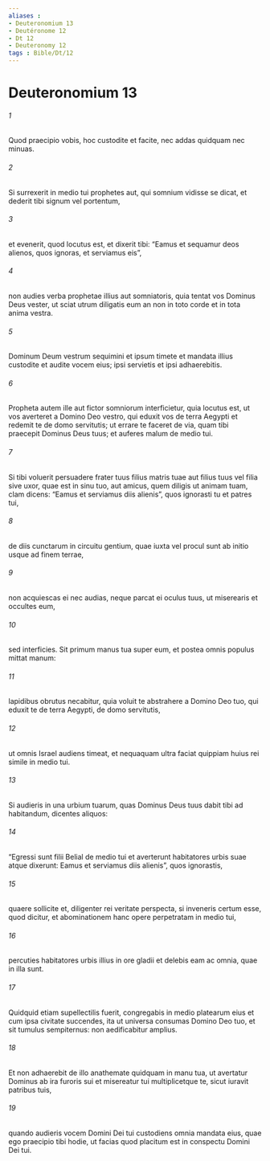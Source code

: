```yaml
---
aliases : 
- Deuteronomium 13
- Deutéronome 12
- Dt 12
- Deuteronomy 12
tags : Bible/Dt/12
---
```


# Deuteronomium 13

###### 1
Quod praecipio vobis, hoc custodite et facite, nec addas quidquam nec minuas. 
###### 2
Si surrexerit in medio tui prophetes aut, qui somnium vidisse se dicat, et dederit tibi signum vel portentum, 
###### 3
et evenerit, quod locutus est, et dixerit tibi: “Eamus et sequamur deos alienos, quos ignoras, et serviamus eis”, 
###### 4
non audies verba prophetae illius aut somniatoris, quia tentat vos Dominus Deus vester, ut sciat utrum diligatis eum an non in toto corde et in tota anima vestra. 
###### 5
Dominum Deum vestrum sequimini et ipsum timete et mandata illius custodite et audite vocem eius; ipsi servietis et ipsi adhaerebitis. 
###### 6
Propheta autem ille aut fictor somniorum interficietur, quia locutus est, ut vos averteret a Domino Deo vestro, qui eduxit vos de terra Aegypti et redemit te de domo servitutis; ut errare te faceret de via, quam tibi praecepit Dominus Deus tuus; et auferes malum de medio tui.
###### 7
Si tibi voluerit persuadere frater tuus filius matris tuae aut filius tuus vel filia sive uxor, quae est in sinu tuo, aut amicus, quem diligis ut animam tuam, clam dicens: “Eamus et serviamus diis alienis”, quos ignorasti tu et patres tui, 
###### 8
de diis cunctarum in circuitu gentium, quae iuxta vel procul sunt ab initio usque ad finem terrae, 
###### 9
non acquiescas ei nec audias, neque parcat ei oculus tuus, ut miserearis et occultes eum, 
###### 10
sed interficies. Sit primum manus tua super eum, et postea omnis populus mittat manum: 
###### 11
lapidibus obrutus necabitur, quia voluit te abstrahere a Domino Deo tuo, qui eduxit te de terra Aegypti, de domo servitutis, 
###### 12
ut omnis Israel audiens timeat, et nequaquam ultra faciat quippiam huius rei simile in medio tui.
###### 13
Si audieris in una urbium tuarum, quas Dominus Deus tuus dabit tibi ad habitandum, dicentes aliquos: 
###### 14
“Egressi sunt filii Belial de medio tui et averterunt habitatores urbis suae atque dixerunt: Eamus et serviamus diis alienis”, quos ignorastis, 
###### 15
quaere sollicite et, diligenter rei veritate perspecta, si inveneris certum esse, quod dicitur, et abominationem hanc opere perpetratam in medio tui, 
###### 16
percuties habitatores urbis illius in ore gladii et delebis eam ac omnia, quae in illa sunt. 
###### 17
Quidquid etiam supellectilis fuerit, congregabis in medio platearum eius et cum ipsa civitate succendes, ita ut universa consumas Domino Deo tuo, et sit tumulus sempiternus: non aedificabitur amplius. 
###### 18
Et non adhaerebit de illo anathemate quidquam in manu tua, ut avertatur Dominus ab ira furoris sui et misereatur tui multiplicetque te, sicut iuravit patribus tuis, 
###### 19
quando audieris vocem Domini Dei tui custodiens omnia mandata eius, quae ego praecipio tibi hodie, ut facias quod placitum est in conspectu Domini Dei tui.
